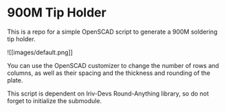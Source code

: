# 900M Tip Holder

This is a repo for a simple OpenSCAD script to generate a 900M soldering tip holder.

![[images/default.png]]

You can use the OpenSCAD customizer to change the number of rows and columns, as well as their spacing and the thickness and rounding of the plate.

This script is dependent on Iriv-Devs Round-Anything library, so do not forget to initialize the submodule.

